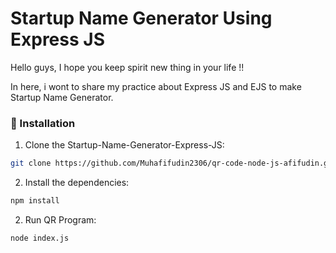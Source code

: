# Startup Name Generator Using Express JS

Hello guys, I hope you keep spirit new thing in your life !!

In here, i wont to share my practice about Express JS and EJS to make Startup Name Generator.

### 🔧 Installation

1. Clone the Startup-Name-Generator-Express-JS:
```sh
git clone https://github.com/Muhafifudin2306/qr-code-node-js-afifudin.git
```

2. Install the dependencies:
```sh
npm install
```

2. Run QR Program:
```sh
node index.js
```
